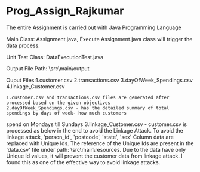 # Prog_Assign_Rajkumar

The entire Assignment is carried out with Java Programming Language

Main Class: Assignment.java,
			Execute Assignment.java class will trigger the data process.

Unit Test Class: DataExecutionTest.java

Output File Path: \src\main\output

Ouput Files:1.customer.csv
			2.transactions.csv
			3.dayOfWeek_Spendings.csv
			4.linkage_Customer.csv
	
	1.customer.csv and transactions.csv files are generated after processed based on the given objectives
	2.dayOfWeek_Spendings.csv - has the detailed summary of total spendings by days of week- how much customers 
spend on Mondays till Sundays
	3.linkage_Customer.csv - customer.csv is processed as below in the end to avoid the Linkage Attack. 
To avoid the linkage attack, 'person_id', 'postcode', 'state', 'sex' Column data are replaced with Unique Ids. 
The reference of the Unique Ids are present in the 'data.csv' file under path: \src\main\resources.
Due to the data have only Unique Id values, it will prevent the customer data from linkage attack. 
I found this as one of the effective way to avoid linkage attacks.

